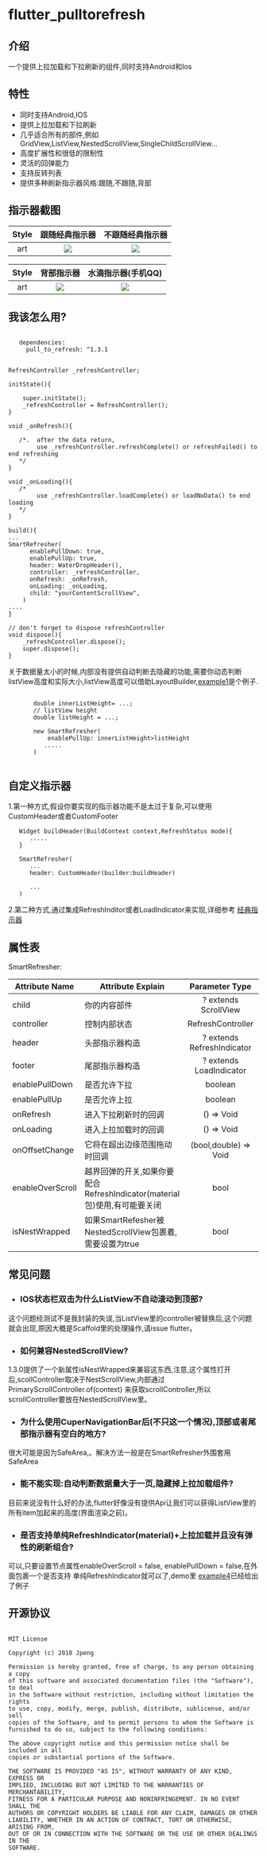# flutter_pulltorefresh

## 介绍
一个提供上拉加载和下拉刷新的组件,同时支持Android和Ios

## 特性
* 同时支持Android,IOS
* 提供上拉加载和下拉刷新
* 几乎适合所有的部件,例如GridView,ListView,NestedScrollView,SingleChildScrollView...
* 高度扩展性和很低的限制性
* 灵活的回弹能力
* 支持反转列表
* 提供多种刷新指示器风格:跟随,不跟随,背部

## 指示器截图

|Style| 跟随经典指示器|不跟随经典指示器|
|:---:|:---:|:---:|
|art| ![](example/images/classical_follow.gif) | ![](example/images/classical_unfollow.gif) |

|Style|背部指示器|水滴指示器(手机QQ)|
|:---:|:---:|:---:|
|art| ![](arts/screen1.gif) | ![](example/images/warterdrop.gif) |

## 我该怎么用?


```

   dependencies:
     pull_to_refresh: ^1.3.1

```



```

RefreshController _refreshController;

initState(){

    super.initState();
    _refreshController = RefreshController();
}

void _onRefresh(){

   /*.  after the data return,
        use _refreshController.refreshComplete() or refreshFailed() to end refreshing
   */
}

void _onLoading(){
   /*
        use _refreshController.loadComplete() or loadNoData() to end loading
   */
}

build(){
...
SmartRefresher(
      enablePullDown: true,
      enablePullUp: true,
      header: WaterDropHeader(),
      controller: _refreshController,
      onRefresh: _onRefresh,
      onLoading: _onLoading,
      child: "yourContentScrollView",
    )
....
}

// don't forget to dispose refreshController
void dispose(){
    _refreshController.dispose();
    super.dispose();
}

```

关于数据量太小的时候,内部没有提供自动判断去隐藏的功能,需要你动态判断listView高度和实际大小,listView高度可以借助LayoutBuilder,[example1](https://github.com/peng8350/flutter_pulltorefresh/blob/master/example/lib/ui/Example1.dart)是个例子.

```

       double innerListHeight= ...;
       // listView height
       double listHeight = ...;

       new SmartRefresher(
           enablePullUp: innerListHeight>listHeight
          .....
       )


```

## 自定义指示器
1.第一种方式,假设你要实现的指示器功能不是太过于复杂,可以使用CustomHeader或者CustomFooter

```
   Widget buildHeader(BuildContext context,RefreshStatus mode){
      .....
   }

   SmartRefresher(
      ...
      header: CustomHeader(builder:buildHeader)

      ...
   )

```

2.第二种方式,通过集成RefreshInditor或者LoadIndicator来实现,详细参考 [经典指示器](lib/src/indicator/classic_indicator.dart)


## 属性表
SmartRefresher:

| Attribute Name     |     Attribute Explain     | Parameter Type | Default Value  | requirement |
|---------|--------------------------|:-----:|:-----:|:-----:|
| child      | 你的内容部件   | ? extends ScrollView   |   null |  必要
| controller | 控制内部状态  | RefreshController | null | 必要 |
| header | 头部指示器构造  | ? extends RefreshIndicator  | ClassicHeader | 可选|
| footer | 尾部指示器构造     | ? extends LoadIndicator | ClassicFooter | 可选 |
| enablePullDown | 是否允许下拉     | boolean | true | 可选 |
| enablePullUp |   是否允许上拉 | boolean | false | 可选 |
| onRefresh | 进入下拉刷新时的回调   | () => Void | null | 可选 |
| onLoading | 进入上拉加载时的回调   | () => Void | null | 可选 |
| onOffsetChange | 它将在超出边缘范围拖动时回调  | (bool,double) => Void | null | 可选 |
| enableOverScroll |  越界回弹的开关,如果你要配合RefreshIndicator(material包)使用,有可能要关闭    | bool | true | optional |
| isNestWrapped | 如果SmartRefesher被NestedScrollView包裹着,需要设置为true  | bool | false | optional |

## 常见问题
* <h3>IOS状态栏双击为什么ListView不自动滚动到顶部?</h3>
这个问题经测试不是我封装的失误,当ListView里的controller被替换后,这个问题就会出现,原因大概是Scaffold里的处理操作,请issue flutter。

* <h3>如何兼容NestedScrollView?</h3>
1.3.0提供了一个新属性isNestWrapped来兼容这东西,注意,这个属性打开后,scollController取决于NestScrollView,内部通过PrimaryScrollController.of(context)
来获取scrollController,所以scrollController要放在NestedScrollView里。

* <h3>为什么使用CuperNavigationBar后(不只这一个情况),顶部或者尾部指示器有空白的地方?</h3>
很大可能是因为SafeArea,。解决方法一般是在SmartRefresher外围套用SafeArea

* <h3>能不能实现:自动判断数据量大于一页,隐藏掉上拉加载组件?</h3>
目前来说没有什么好的办法,flutter好像没有提供Api让我们可以获得ListView里的所有item加起来的高度(界面渲染之前)。

* <h3>是否支持单纯RefreshIndicator(material)+上拉加载并且没有弹性的刷新组合?</h3>
可以,只要设置节点属性enableOverScroll = false, enablePullDown = false,在外面包裹一个是否支持
单纯RefreshIndicator就可以了,demo里
[example4](https://github.com/peng8350/flutter_pulltorefresh/blob/master/example/lib/ui/Example4.dart)已经给出了例子




## 开源协议
 
```
 
MIT License

Copyright (c) 2018 Jpeng

Permission is hereby granted, free of charge, to any person obtaining a copy
of this software and associated documentation files (the "Software"), to deal
in the Software without restriction, including without limitation the rights
to use, copy, modify, merge, publish, distribute, sublicense, and/or sell
copies of the Software, and to permit persons to whom the Software is
furnished to do so, subject to the following conditions:

The above copyright notice and this permission notice shall be included in all
copies or substantial portions of the Software.

THE SOFTWARE IS PROVIDED "AS IS", WITHOUT WARRANTY OF ANY KIND, EXPRESS OR
IMPLIED, INCLUDING BUT NOT LIMITED TO THE WARRANTIES OF MERCHANTABILITY,
FITNESS FOR A PARTICULAR PURPOSE AND NONINFRINGEMENT. IN NO EVENT SHALL THE
AUTHORS OR COPYRIGHT HOLDERS BE LIABLE FOR ANY CLAIM, DAMAGES OR OTHER
LIABILITY, WHETHER IN AN ACTION OF CONTRACT, TORT OR OTHERWISE, ARISING FROM,
OUT OF OR IN CONNECTION WITH THE SOFTWARE OR THE USE OR OTHER DEALINGS IN THE
SOFTWARE.

 
 ```
